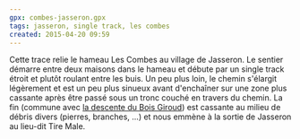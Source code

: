 ```yaml
---
gpx: combes-jasseron.gpx
tags: jasseron, single track, les combes 
created: 2015-04-20 09:59
---
```


Cette trace relie le hameau Les Combes au village de Jasseron. Le sentier
démarre entre deux maisons dans le hameau et débute par un single track étroit
et plutôt roulant entre les buis. Un peu plus loin, le chemin s'élargit
légèrement et est un peu plus sinueux avant d'enchaîner sur une zone plus
cassante après être passé sous un tronc couché en travers du chemin. La fin
(commune avec [la descente du Bois
Giroud](/single-tracks/descente-du-bois-giroud/)) est
cassante au milieu de débris divers (pierres, branches, ...) et nous emmène à la
sortie de Jasseron au lieu-dit Tire Male.
